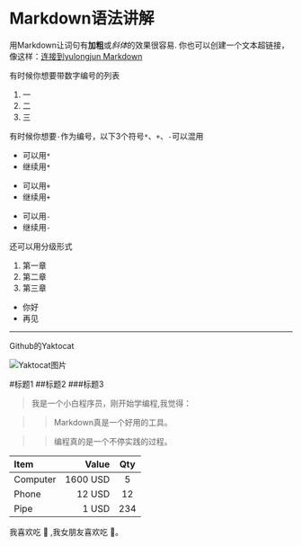 Markdown语法讲解
==

用Markdown让词句有**加粗**或*斜体*的效果很容易.
你也可以创建一个文本超链接，像这样：[连接到yulongjun Markdown](https://github.com/yulongjun/A-Byte-of-Markdown)


有时候你想要带数字编号的列表

1. 一
2. 二
3. 三


有时候你想要`·`作为编号，以下3个符号`*`、`+`、`-`可以混用


* 可以用`*`
* 继续用`*`
+ 可以用`+`
+ 继续用`+`
- 可以用`-`
- 继续用`-`

还可以用分级形式


1. 第一章
2. 第二章
3. 第三章
  - 你好
  - 再见

---



Github的Yaktocat

![ Yaktocat图片](https://octodex.github.com/images/yaktocat.png)



#标题1
##标题2
###标题3


> 我是一个小白程序员，刚开始学编程,我觉得：

>> Markdown真是一个好用的工具。

>> 编程真的是一个不停实践的过程。




| Item      |    Value | Qty  |
| :-------- | --------:| :--: |
| Computer  | 1600 USD |  5   |
| Phone     |   12 USD |  12  |
| Pipe      |    1 USD | 234  |


我喜欢吃 :apple: ,我女朋友喜欢吃 :banana:。

